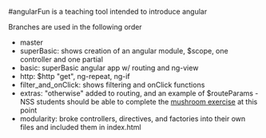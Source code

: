 #angularFun is a teaching tool intended to introduce angular

Branches are used in the following order
- master
- superBasic: shows creation of an angular module, $scope, one controller and one partial
- basic: superBasic angular app w/ routing and ng-view
- http: $http "get", ng-repeat, ng-if
- filter_and_onClick: shows filtering and onClick functions
- extras: "otherwise" added to routing, and an example of $routeParams
  -NSS students should be able to complete the [mushroom exercise](https://github.com/nashville-software-school/front-end-milestones/blob/master/6-modern-frameworks/exercises/1-basic/MF_MUSHROOMS.md) at this point
- modularity: broke controllers, directives, and factories into their own files and included them in index.html